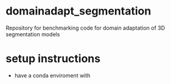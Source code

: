 # domainadapt_segmentation
Repository for benchmarking code for domain adaptation of 3D segmentation models 

# setup instructions 
- have a conda enviroment with 
